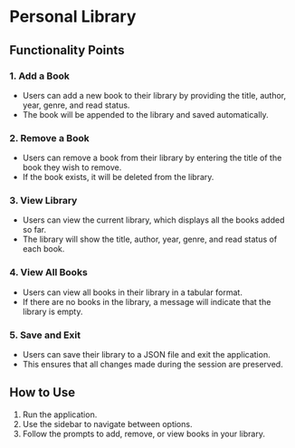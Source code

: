 # Personal Library

## Functionality Points

### 1. Add a Book
- Users can add a new book to their library by providing the title, author, year, genre, and read status.
- The book will be appended to the library and saved automatically.

### 2. Remove a Book
- Users can remove a book from their library by entering the title of the book they wish to remove.
- If the book exists, it will be deleted from the library.

### 3. View Library
- Users can view the current library, which displays all the books added so far.
- The library will show the title, author, year, genre, and read status of each book.

### 4. View All Books
- Users can view all books in their library in a tabular format.
- If there are no books in the library, a message will indicate that the library is empty.

### 5. Save and Exit
- Users can save their library to a JSON file and exit the application.
- This ensures that all changes made during the session are preserved.

## How to Use
1. Run the application.
2. Use the sidebar to navigate between options.
3. Follow the prompts to add, remove, or view books in your library.
